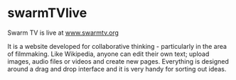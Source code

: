 swarmTVlive
===========

Swarm TV is live at <a href="ucfmediacentre.co.uk/swarmtv/">www.swarmtv.org</a>

It is a website developed for collaborative thinking - particularly in the area of filmmaking. Like Wikipedia, anyone can edit their own text; upload images, audio files or videos and create new pages. Everything is designed around a drag and drop interface and it is very handy for sorting out ideas.
